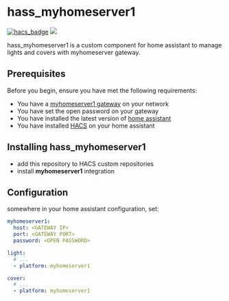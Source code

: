 # hass_myhomeserver1

[![hacs_badge](https://img.shields.io/badge/HACS-Custom-orange.svg)](https://github.com/custom-components/hacs)
![](https://github.com/bpaulin/brownpaperbag/workflows/build/badge.svg)

hass_myhomeserver1 is a custom component for home assistant to manage lights and covers with myhomeserver gateway.


## Prerequisites

Before you begin, ensure you have met the following requirements:

 * You have a [myhomeserver1 gateway] on your network
 * You have set the open password on your gateway
 * You have installed the latest version of [home assistant]
 * You have installed [HACS] on your home assistant

## Installing hass_myhomeserver1

 * add this repository to HACS custom repositories
 * install **myhomeserver1** integration

## Configuration

somewhere in your home assistant configuration, set:

```yaml
myhomeserver1:
  host: <GATEWAY IP>
  port: <GATEWAY PORT>
  password: <OPEN PASSWORD>

light:
  # ...
  - platform: myhomeserver1

cover:
  # ...
  - platform: myhomeserver1
```

[myhomeserver1 gateway]: https://www.legrand.co.uk/products/user-interface/home-automation/myhome/myhomeserver1
[home assistant]: https://www.home-assistant.io/
[HACS]: https://hacs.xyz/

